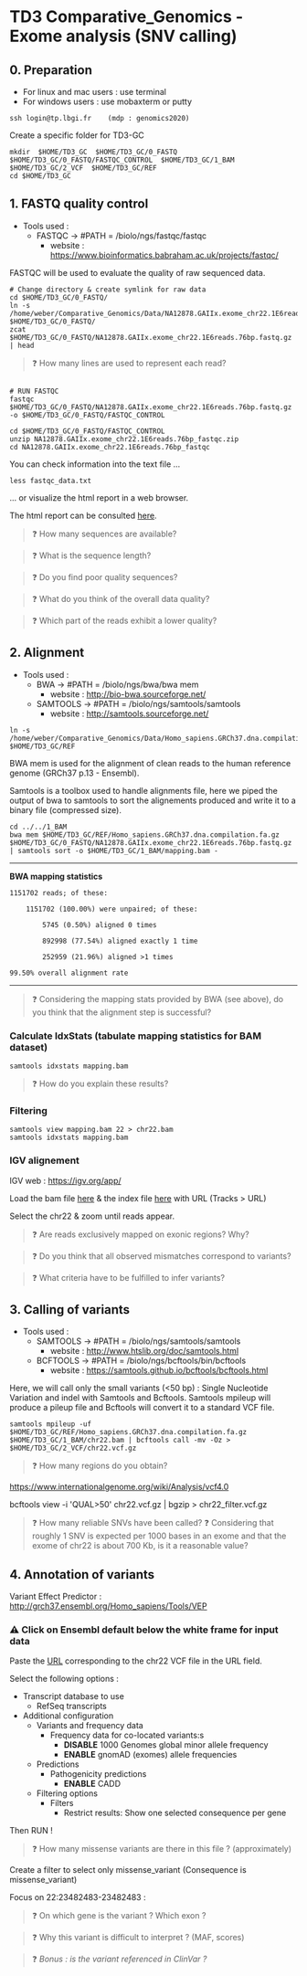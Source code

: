 # TD3 Comparative_Genomics - Exome analysis (SNV calling)

## 0. Preparation

* For linux and mac users : use terminal
* For windows users : use mobaxterm or putty
```
ssh login@tp.lbgi.fr	(mdp : genomics2020)
```

Create a specific folder for TD3-GC
```
mkdir  $HOME/TD3_GC  $HOME/TD3_GC/0_FASTQ  $HOME/TD3_GC/0_FASTQ/FASTQC_CONTROL  $HOME/TD3_GC/1_BAM  $HOME/TD3_GC/2_VCF  $HOME/TD3_GC/REF
cd $HOME/TD3_GC
```

## 1. FASTQ quality control

* Tools used : 
	* FASTQC -> #PATH = /biolo/ngs/fastqc/fastqc
		* website : https://www.bioinformatics.babraham.ac.uk/projects/fastqc/

FASTQC will be used to evaluate the quality of raw sequenced data.

```
# Change directory & create symlink for raw data
cd $HOME/TD3_GC/0_FASTQ/
ln -s /home/weber/Comparative_Genomics/Data/NA12878.GAIIx.exome_chr22.1E6reads.76bp.fastq.gz $HOME/TD3_GC/0_FASTQ/ 
zcat $HOME/TD3_GC/0_FASTQ/NA12878.GAIIx.exome_chr22.1E6reads.76bp.fastq.gz | head 
```
 > :question: How many lines are used to represent each read?


```

# RUN FASTQC
fastqc $HOME/TD3_GC/0_FASTQ/NA12878.GAIIx.exome_chr22.1E6reads.76bp.fastq.gz -o $HOME/TD3_GC/0_FASTQ/FASTQC_CONTROL

cd $HOME/TD3_GC/0_FASTQ/FASTQC_CONTROL
unzip NA12878.GAIIx.exome_chr22.1E6reads.76bp_fastqc.zip
cd NA12878.GAIIx.exome_chr22.1E6reads.76bp_fastqc
```

You can check information into the text file ...

```
less fastqc_data.txt
```
... or visualize the html report in a web browser.

The html report can be consulted [here](http://lbgi.fr/~weber/GC/TD3/0_FASTQ/FASTQC_report.html).



> :question: How many sequences are available?

> :question: What is the sequence length?

> :question: Do you find poor quality sequences?

> :question: What do you think of the overall data quality?

> :question: Which part of the reads exhibit a lower quality? 



## 2. Alignment
* Tools used : 
	* BWA -> #PATH = /biolo/ngs/bwa/bwa mem
		* website : http://bio-bwa.sourceforge.net/
	* SAMTOOLS -> #PATH = /biolo/ngs/samtools/samtools
		* website : http://samtools.sourceforge.net/

```
ln -s /home/weber/Comparative_Genomics/Data/Homo_sapiens.GRCh37.dna.compilation.fa.gz $HOME/TD3_GC/REF
```

BWA mem is used for the alignment of clean reads to the human reference genome (GRCh37 p.13 - Ensembl). 

Samtools is a toolbox used to handle alignments file, here we piped the output of bwa to samtools to sort the alignements produced and write it to a binary file (compressed size).  
```
cd ../../1_BAM
bwa mem $HOME/TD3_GC/REF/Homo_sapiens.GRCh37.dna.compilation.fa.gz $HOME/TD3_GC/0_FASTQ/NA12878.GAIIx.exome_chr22.1E6reads.76bp.fastq.gz | samtools sort -o $HOME/TD3_GC/1_BAM/mapping.bam -
```

---
**BWA mapping statistics**


	1151702 reads; of these:

		1151702 (100.00%) were unpaired; of these:

			5745 (0.50%) aligned 0 times

			892998 (77.54%) aligned exactly 1 time

			252959 (21.96%) aligned >1 times

	99.50% overall alignment rate

---

> :question: Considering the mapping stats provided by BWA (see above), do you think that the alignment step is successful?



### Calculate IdxStats (tabulate mapping statistics for BAM dataset)
```
samtools idxstats mapping.bam
```

> :question: How do you explain these results?


### Filtering
```
samtools view mapping.bam 22 > chr22.bam
samtools idxstats mapping.bam

```

### IGV alignement 

IGV web : https://igv.org/app/

Load the bam file [here](https://lbgi.fr/~weber/GC/TD3/1_BAM/chr22.bam) & the index file [here](https://lbgi.fr/~weber/GC/TD3/1_BAM/chr22.bam) with URL (Tracks > URL)

Select the chr22 & zoom until reads appear.


> :question: Are reads exclusively mapped on exonic regions? Why?

> :question: Do you think that all observed mismatches correspond to variants? 

> :question: What criteria have to be fulfilled to infer variants?



## 3. Calling of variants
* Tools used : 
	* SAMTOOLS -> #PATH = /biolo/ngs/samtools/samtools
		* website : http://www.htslib.org/doc/samtools.html
	* BCFTOOLS -> #PATH = /biolo/ngs/bcftools/bin/bcftools
		* website : https://samtools.github.io/bcftools/bcftools.html

Here, we will call only the small variants (<50 bp) : Single Nucleotide Variation and indel with Samtools and Bcftools.
Samtools mpileup will produce a pileup file and Bcftools will convert it to a standard VCF file.

```
samtools mpileup -uf $HOME/TD3_GC/REF/Homo_sapiens.GRCh37.dna.compilation.fa.gz  $HOME/TD3_GC/1_BAM/chr22.bam | bcftools call -mv -Oz > $HOME/TD3_GC/2_VCF/chr22.vcf.gz
```

> :question: How many regions do you obtain? 


https://www.internationalgenome.org/wiki/Analysis/vcf4.0

bcftools view -i 'QUAL>50' chr22.vcf.gz | bgzip > chr22_filter.vcf.gz

> :question: How many reliable SNVs have been called? 
> :question: Considering that roughly 1 SNV is expected per 1000 bases in an exome and that the exome of chr22 is about 700 Kb, is it a reasonable value?


## 4. Annotation of variants 


Variant Effect Predictor : http://grch37.ensembl.org/Homo_sapiens/Tools/VEP

### :warning: Click on Ensembl default below the white frame for input data

Paste the [URL](http://lbgi.fr/~weber/GC/TD3/2_VCF/chr22_filter.vcf.gz) corresponding to the chr22 VCF file in the URL field.

Select the following options :
- Transcript database to use
  - RefSeq transcripts
- Additional configuration
  - Variants and frequency data
    - Frequency data for co-located variants:s
      - **DISABLE** 1000 Genomes global minor allele frequency
      - **ENABLE** gnomAD (exomes) allele frequencies
  - Predictions
    - Pathogenicity predictions
      - **ENABLE** CADD
  - Filtering options
    - Filters
      - Restrict results: Show one selected consequence per gene

Then RUN !

> :question: How many missense variants are there in this file ? (approximately)

Create a filter to select only missense_variant (Consequence is missense_variant)

Focus on 22:23482483-23482483 :

> :question: On which gene is the variant ? Which exon ?

> :question: Why this variant is difficult to interpret ? (MAF, scores)

> :question: *Bonus : is the variant referenced in ClinVar ?*  




















